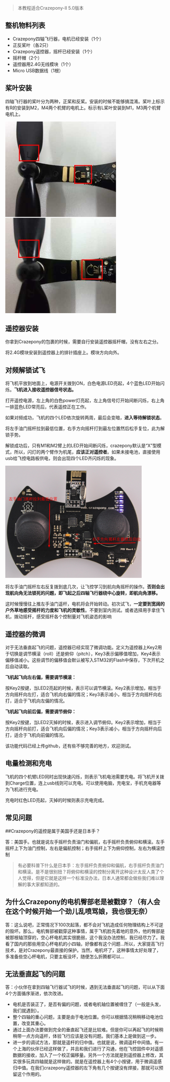 
> 本教程适合Crazepony-II 5.0版本

## 整机物料列表

* Crazepony四轴飞行器，电机已经安装（1个）
* 正反桨叶（各2只）
* Crazepony遥控器，摇杆已经安装（1个）
* 摇杆帽（2个）
* 遥控器用2.4G无线模块（1个）
* Micro USB数据线（1根）

## 桨叶安装
四轴飞行器的桨叶分为两种，正桨和反桨。安装的时候不能够搞混淆。桨叶上标示有R的安装到M2，M4两个机臂的电机上。标示有L桨叶安装到M1，M3两个机臂电机上。

![](/assets/img/user-guide-5-0-1.jpg)
![](/assets/img/user-guide-5-0-2.jpg)

## 遥控器安装
你拿到Crazepony的包裹的时候，需要自行安装遥控器摇杆帽，没有左右之分。

将2.4G模块安装到遥控器上的排针插座上。模块方向向外。

## 对频解锁试飞
将飞机平放到地面上，电源开关拨到ON，白色电源LED亮起，4个蓝色LED开始闪烁。**飞机进入接收遥控器信号状态。**

打开遥控电源，左上角的白色power灯亮起，左上角信号灯开始间断闪烁，右上角一排蓝色LED常亮后，代表遥控正在工作。

如果对频成功，飞机的四个LED依次旋转两周，最后会变暗，**进入等待解锁状态**。

将左手油门摇杆拉到最低位置，右手方向摇杆打到最左位置然后松手复位，此为解锁手势。

解锁成功后，只有M1和M2臂上的LED开始间断闪烁，crazepony默认是“X”型模式，所以，闪灯的两个臂作为机尾，**应该正对遥控者**。如果未接电池，直接使用usb给飞控电路板供电，则会出现四个LED齐闪烁的现象。

![](/assets/img/user-guide-2.png)

将左手油门摇杆左右反复拨到底几次，让飞控学习到航向角摇杆的操作。**否则会出现航向角无法锁死的问题，即飞起之后四轴飞行器绕中心旋转，即航向角漂移。**

这时候慢慢往上推左手油门遥杆，电机将会开始转动。初次试飞，**一定要到宽阔的户外草地感受摇杆的力度和飞机的灵敏性**。不要到室内测试。或者选择用手拿住飞机，拨动摇杆，感受摇杆各个控制量对飞机姿态的影响

## 遥控器的微调
对于无法垂直起飞的问题，遥控器已经实现了微调功能。定义为遥控器上Key2用于切换是调节横滚（roll）还是俯仰（pitch），Key3表示偏移值增加，Key4表示偏移值减小。这些调节的偏移值会默认被写入STM32的Flash中保存，下次开机之后自动读取。

**飞机起飞向左右偏，需要调节横滚：**

按Key2按键，当LED2亮起的时候，表示可以调节横滚。Key2表示增加，相当于方向摇杆向左打，适合飞机向右偏的情况；Key3表示减小，相当于方向摇杆向右打，适合于飞机向左偏的情况。

**飞机起飞向前后偏，需要调节俯仰：**

按Key2按键，当LED2灭掉的时候，表示进入调节俯仰。Key2表示增加，相当于方向摇杆向前打，适合飞机向后偏的情况；Key3表示减小，相当于方向摇杆向后打，适合于飞机向前偏的情况。

该功能代码已经上传github，还有些不够完善的地方，欢迎测试。

## 电量检测和充电
飞机的四个机臂LED同时出现快速闪烁，则表示飞机电池需要充电。将飞机开关拨到Charge位置，连上usb线则可以充电。可以使用电脑，充电宝，手机充电器等为飞机进行充电。

充电时红色LED亮起，灭掉的时候则表示充电完成。

## 常见问题

##Crazepony的遥控是属于美国手还是日本手？
 
答：美国手。也就是说左手摇杆负责油门和偏航，右手摇杆负责俯仰和横滚。左手摇杆上下为油门控制，左右是偏航控制；右手摇杆上下为俯仰控制，左右为横滚控制

> 有必要科普下什么是日本手：左手摇杆负责俯仰和偏航，右手摇杆负责油门和横滚。是不是很别扭？将俯仰和横滚的控制分离开这种设计太反人类了个人觉得，但是它就是这样一个标准没办法，日本人通常都会做些我们难以理解的事大家都知道的。
 

## 为什么Crazepony的电机臀部老是被戳穿？（有人会在这个时候开始一个劲儿乱喷骂娘，我也很无奈）

答：这么说吧，正常情况下100次起落，都不会对飞机造成任何物理结构上不可逆的毁坏。那么，电机臀部被戳穿这种事情，属于飞机脸先着地的意外，他的臀部是被那根轴顶穿的，空心杯电机其实很脆弱，这个我没办法控制，我已经尽力了。我看了国内的那些用空心杯电机的小四轴，好像都有这个问题...所以，大家提高飞行技术，是对Crazepony最直接的保护。当然，电机坏了，这种事情太好处理了，多准备些空心杯电机，只要主板没坏，随便怎么折腾都可以...


## 无法垂直起飞的问题
答：小伙伴在拿到四轴飞行器试飞的时候，遇到无法垂直起飞的问题，可以从下面4个方面循序渐进，依次改进。

* 电机是否装正了，是否有偏的问题，或者电机轴位置被缠住了（一般是头发，我们就遇到）。
* 整个四轴的重心问题，主要是由于电池位置。你可以根据情况稍稍移动电池位置，改变其重心。
* 通过上面办法要做到完全的垂直起飞还是比较难。但是你可以再起飞的时候稍稍带一点方向遥杆，体验飞行应该是没有问题。我们基本上是做到这一步。
* 进一步的调试方法，那就是遥杆的归中值。也就是说，微调遥杆中间值。有一个上海的伙伴已经这样做了，并且和我们进行了沟通，他在飞控固件中对遥感数据的接收，加入了一个校正偏移量。另外一个方法就是到遥控器上修改，其实很多玩具四轴就是这样做的。就是在遥控器上有4个小按键，用于微调遥感归中值。在我们crazepony遥控器的左下角有几个按键没有焊接，那就可以预留这个作用的。
